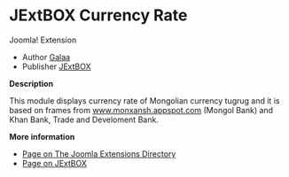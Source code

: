 JExtBOX Currency Rate
==

Joomla! Extension

* Author [Galaa](https://galaa.mn/)
* Publisher [JExtBOX](https://jextbox.com/ "JExtBOX - BOX of Joomla Extensions")

**Description**

This module displays currency rate of Mongolian currency tugrug and it is based on frames from www.monxansh.appspot.com (Mongol Bank) and Khan Bank, Trade and Develoment Bank.

**More information**

* [Page on The Joomla Extensions Directory](http://extensions.joomla.org/extensions/extension/financial/currency-a-exchange/jextbox-currency-rate)
* [Page on JExtBOX](https://jextbox.com/extension/168)
